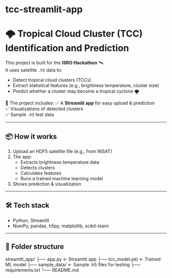 # tcc-streamlit-app
# 🌩️ Tropical Cloud Cluster (TCC) Identification and Prediction

This project is built for the **ISRO Hackathon** 🛰️  
It uses satellite `.h5` data to:
- Detect tropical cloud clusters (TCCs)
- Extract statistical features (e.g., brightness temperature, cluster size)
- Predict whether a cluster may become a tropical cyclone 🌪️

🚀 The project includes:
✅ A **Streamlit app** for easy upload & prediction  
✅ Visualizations of detected clusters  
✅ Sample `.h5` test data

---

## 📦 **How it works**
1. Upload an HDF5 satellite file (e.g., from INSAT)
2. The app:
   - Extracts brightness temperature data
   - Detects clusters
   - Calculates features
   - Runs a trained machine learning model
3. Shows prediction & visualization

---

## 🛠 **Tech stack**
- Python, Streamlit
- NumPy, pandas, h5py, matplotlib, scikit-learn

---

## 🧩 **Folder structure**
streamlit_app/
├── app.py ← Streamlit app
├── tcc_model.pkl ← Trained ML model
├── sample_data/ ← Sample .h5 files for testing
├── requirements.txt
└── README.md
